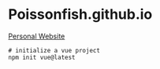 # Poissonfish.github.io
[Personal Website](https://poissonfish.github.io)

```shell
# initialize a vue project
npm init vue@latest

```
